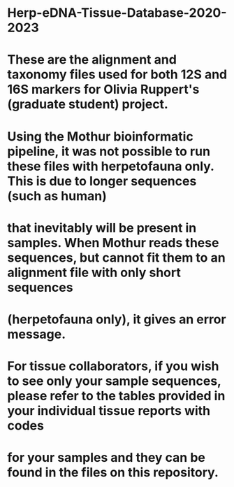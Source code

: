 # Herp-eDNA-Tissue-Database-2020-2023
# These are the alignment and taxonomy files used for both 12S and 16S markers for Olivia Ruppert's (graduate student) project. 
# Using the Mothur bioinformatic pipeline, it was not possible to run these files with herpetofauna only. This is due to longer sequences (such as human)
# that inevitably will be present in samples. When Mothur reads these sequences, but cannot fit them to an alignment file with only short sequences 
# (herpetofauna only), it gives an error message. 

# For tissue collaborators, if you wish to see only your sample sequences, please refer to the tables provided in your individual tissue reports with codes
# for your samples and they can be found in the files on this repository. 

